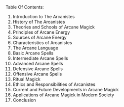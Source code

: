 Table Of Contents:

1. Introduction to The Arcanistes
2. History of The Arcanistes
3. Theories and Schools of Arcane Magick
4. Principles of Arcane Energy
5. Sources of Arcane Energy
6. Characteristics of Arcanistes
7. The Arcane Language
8. Basic Arcane Spells
9. Intermediate Arcane Spells
10. Advanced Arcane Spells
11. Defensive Arcane Spells
12. Offensive Arcane Spells
13. Ritual Magick
14. Ethics and Responsibilities of Arcanistes
15. Current and Future Developments in Arcane Magick
16. Applications of Arcane Magick in Modern Society
17. Conclusion